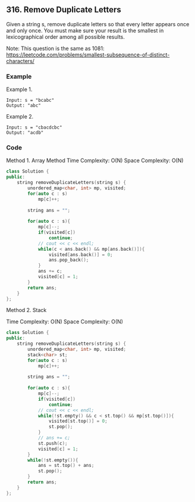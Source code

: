 ## 316. Remove Duplicate Letters

Given a string s, remove duplicate letters so that every letter appears once and only once. You must make sure your result is the smallest in lexicographical order among all possible results.

Note: This question is the same as 1081: https://leetcode.com/problems/smallest-subsequence-of-distinct-characters/


### Example
Example 1.

```
Input: s = "bcabc"
Output: "abc"
```

Example 2.
```
Input: s = "cbacdcbc"
Output: "acdb"
```

### Code
Method 1.
Array Method 
Time Complexity: O(N)
Space Complexity: O(N)


```c++
class Solution {
public:
    string removeDuplicateLetters(string s) {
        unordered_map<char, int> mp, visited;
        for(auto c : s)
            mp[c]++;
        
        string ans = "";
        
        for(auto c : s){
            mp[c]--;
            if(visited[c])
                continue;
            // cout << c << endl;
            while(c < ans.back() && mp[ans.back()]){
                visited[ans.back()] = 0;
                ans.pop_back();
            }
            ans += c;
            visited[c] = 1;
        }
        return ans;
    }
};
```


Method 2.
Stack 

Time Complexity: O(N)
Space Complexity: O(N)

```c++
class Solution {
public:
    string removeDuplicateLetters(string s) {
        unordered_map<char, int> mp, visited;
        stack<char> st;
        for(auto c : s)
            mp[c]++;
        
        string ans = "";
        
        for(auto c : s){
            mp[c]--;
            if(visited[c])
                continue;
            // cout << c << endl;
            while(!st.empty() && c < st.top() && mp[st.top()]){
                visited[st.top()] = 0;
                st.pop();
            }
            // ans += c;
            st.push(c);
            visited[c] = 1;
        }
        while(!st.empty()){
            ans = st.top() + ans;
            st.pop();
        }
        return ans;
    }
};
```

